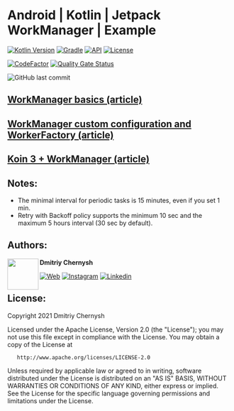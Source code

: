 # Android | Kotlin | Jetpack WorkManager | Example

[![Kotlin Version](https://img.shields.io/badge/kotlin-1.6.0-blue.svg?style=for-the-badge)](http://kotlinlang.org/)
[![Gradle](https://img.shields.io/badge/gradle-6.7.1-blue.svg?style=for-the-badge)](https://lv.binarybabel.org/catalog/gradle/latest)
[![API](https://img.shields.io/badge/API-23%2B-blue.svg?style=for-the-badge)](https://android-arsenal.com/api?level=23)
[![License](https://img.shields.io/badge/license-Apache%202.0-blue.svg?style=for-the-badge)](http://www.apache.org/licenses/LICENSE-2.0)

[![CodeFactor](https://www.codefactor.io/repository/github/dmitriy-chernysh/jetpack-workmanager-example/badge)](https://www.codefactor.io/repository/github/dmitriy-chernysh/jetpack-workmanager-example)
[![Quality Gate Status](https://sonarcloud.io/api/project_badges/measure?project=dmitriy-chernysh_Jetpack-WorkManager-Example&metric=alert_status)](https://sonarcloud.io/summary/new_code?id=dmitriy-chernysh_Jetpack-WorkManager-Example)

![GitHub last commit](https://img.shields.io/github/last-commit/dmitriy-chernysh/Jetpack-WorkManager-Example?color=red&style=for-the-badge)

## [WorkManager basics (article)](https://medium.com/androiddevelopers/workmanager-basics-beba51e94048)

## [WorkManager custom configuration and WorkerFactory (article)](https://medium.com/androiddevelopers/customizing-workmanager-fundamentals-fdaa17c46dd2)

## [Koin 3 + WorkManager (article)](https://medium.com/koin-developers/whats-next-with-koin-2-2-3-0-releases-6c5464ae5e3d)

## Notes:

+ The minimal interval for periodic tasks is 15 minutes, even if you set 1 min.
+ Retry with Backoff policy supports the minimum 10 sec and the maximum 5 hours interval (30 sec by
  default).

## Authors:

<a href="https://www.instagram.com/mobiledevpro/" target="_blank">
  <img src="https://s.gravatar.com/avatar/72c649d298a8f0f088fd0850e19b9147?s=400" width="70" align="left">
</a>

**Dmitriy Chernysh**

[![Web](https://img.shields.io/badge/-web-grey?logo=appveyor)](http://mobile-dev.pro/)
[![Instagram](https://img.shields.io/badge/-instagram-grey?logo=instagram)](https://www.instagram.com/mobiledevpro/)
[![Linkedin](https://img.shields.io/badge/-linkedin-grey?logo=linkedin)](https://www.linkedin.com/in/dmitriychernysh/)


## License:

   Copyright 2021 Dmitriy Chernysh

   Licensed under the Apache License, Version 2.0 (the "License");
   you may not use this file except in compliance with the License.
   You may obtain a copy of the License at

       http://www.apache.org/licenses/LICENSE-2.0

   Unless required by applicable law or agreed to in writing, software
   distributed under the License is distributed on an "AS IS" BASIS,
   WITHOUT WARRANTIES OR CONDITIONS OF ANY KIND, either express or implied.
   See the License for the specific language governing permissions and
   limitations under the License.
